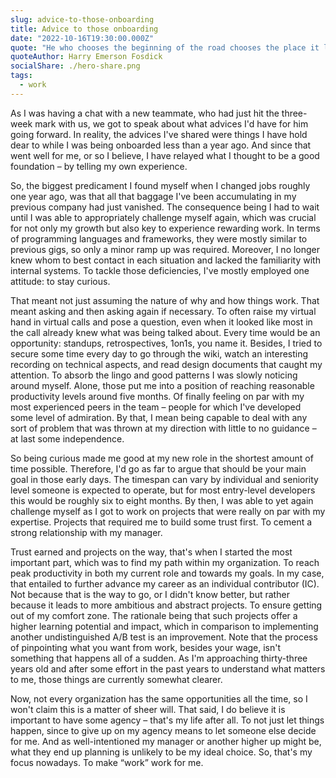 ```yaml
---
slug: advice-to-those-onboarding
title: Advice to those onboarding
date: "2022-10-16T19:30:00.000Z"
quote: "He who chooses the beginning of the road chooses the place it leads to."
quoteAuthor: Harry Emerson Fosdick
socialShare: ./hero-share.png
tags:
  - work
---
```


As I was having a chat with a new teammate, who had just hit the three-week mark with us, we got to speak about what advices I'd have for him going forward. In reality, the advices I've shared were things I have hold dear to while I was being onboarded less than a year ago. And since that went well for me, or so I believe, I have relayed what I thought to be a good foundation – by telling my own experience.

So, the biggest predicament I found myself when I changed jobs roughly one year ago, was that all that baggage I've been accumulating in my previous company had just vanished. The consequence being I had to wait until I was able to appropriately challenge myself again, which was crucial for not only my growth but also key to experience rewarding work. In terms of programming languages and frameworks, they were mostly similar to previous gigs, so only a minor ramp up was required. Moreover, I no longer knew whom to best contact in each situation and lacked the familiarity with internal systems. To tackle those deficiencies, I've mostly employed one attitude: to stay curious.

That meant not just assuming the nature of why and how things work. That meant asking and then asking again if necessary. To often raise my virtual hand in virtual calls and pose a question, even when it looked like most in the call already knew what was being talked about. Every time would be an opportunity: standups, retrospectives, 1on1s, you name it. Besides, I tried to secure some time every day to go through the wiki, watch an interesting recording on technical aspects, and read design documents that caught my attention. To absorb the lingo and good patterns I was slowly noticing around myself. Alone, those put me into a position of reaching reasonable productivity levels around five months. Of finally feeling on par with my most experienced peers in the team – people for which I've developed some level of admiration. By that, I mean being capable to deal with any sort of problem that was thrown at my direction with little to no guidance – at last some independence.

So being curious made me good at my new role in the shortest amount of time possible. Therefore, I'd go as far to argue that should be your main goal in those early days. The timespan can vary by individual and seniority level someone is expected to operate, but for most entry-level developers this would be roughly six to eight months. By then, I was able to yet again challenge myself as I got to work on projects that were really on par with my expertise. Projects that required me to build some trust first. To cement a strong relationship with my manager.

Trust earned and projects on the way, that's when I started the most important part, which was to find my path within my organization. To reach peak productivity in both my current role and towards my goals. In my case, that entailed to further advance my career as an individual contributor (IC). Not because that is the way to go, or I didn't know better, but rather because it leads to more ambitious and abstract projects. To ensure getting out of my comfort zone. The rationale being that such projects offer a higher learning potential and impact, which in comparison to implementing another undistinguished A/B test is an improvement. Note that the process of pinpointing what you want from work, besides your wage, isn't something that happens all of a sudden. As I'm approaching thirty-three years old and after some effort in the past years to understand what matters to me, those things are currently somewhat clearer.

Now, not every organization has the same opportunities all the time, so I won't claim this is a matter of sheer will. That said, I do believe it is important to have some agency – that's my life after all. To not just let things happen, since to give up on my agency means to let someone else decide for me. And as well-intentioned my manager or another higher up might be, what they end up planning is unlikely to be my ideal choice. So, that's my focus nowadays. To make “work” work for me.